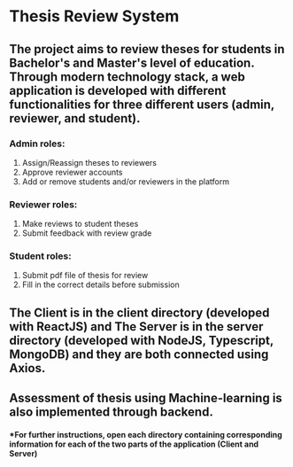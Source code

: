 # Thesis Review System

## The project aims to review theses for students in Bachelor's and Master's level of education. Through modern technology stack, a web application is developed with different functionalities for three different users (admin, reviewer, and student).

### Admin roles:
1) Assign/Reassign theses to reviewers
2) Approve reviewer accounts
3) Add or remove students and/or reviewers in the platform

### Reviewer roles:
1) Make reviews to student theses
2) Submit feedback with review grade

### Student roles:
1) Submit pdf file of thesis for review
2) Fill in the correct details before submission

## The Client is in the client directory (developed with ReactJS) and The Server is in the server directory (developed with NodeJS, Typescript, MongoDB) and they are both connected using Axios.
## Assessment of thesis using Machine-learning is also implemented through backend.

#### *For further instructions, open each directory containing corresponding information for each of the two parts of the application (Client and Server)
